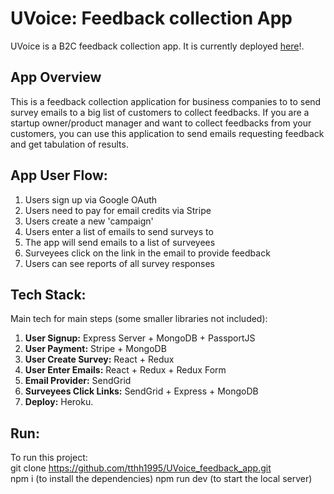 # UVoice: Feedback collection App
UVoice is a B2C feedback collection app. It is currently deployed [here](https://floating-journey-49522.herokuapp.com/)!.
## App Overview
This is a feedback collection application for business companies to to send survey emails to a big list of customers to collect feedbacks. If you are a startup owner/product manager and want to collect feedbacks from your customers, you can use this application to send emails requesting feedback and get tabulation of results.

## App User Flow:
1. Users sign up via Google OAuth
2. Users need to pay for email credits via Stripe
3. Users create a new 'campaign'
4. Users enter a list of emails to send surveys to
5. The app will send emails to a list of surveyees
6. Surveyees click on the link in the email to provide feedback
7. Users can see reports of all survey responses

## Tech Stack: 
Main tech for main steps (some smaller libraries not included):
1. **User Signup:** Express Server + MongoDB + PassportJS
2. **User Payment:** Stripe + MongoDB
3. **User Create Survey:** React + Redux
4. **User Enter Emails:** React + Redux + Redux Form
5. **Email Provider:**  SendGrid
6. **Surveyees Click Links:** SendGrid + Express + MongoDB
7. **Deploy:** Heroku.

## Run:
To run this project:  
git clone https://github.com/tthh1995/UVoice_feedback_app.git  
npm i (to install the dependencies) 
npm run dev (to start the local server)  

